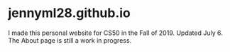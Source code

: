 # jennyml28.github.io
I made this personal website for CS50 in the Fall of 2019. Updated July 6. The About page is still a work in progress.
